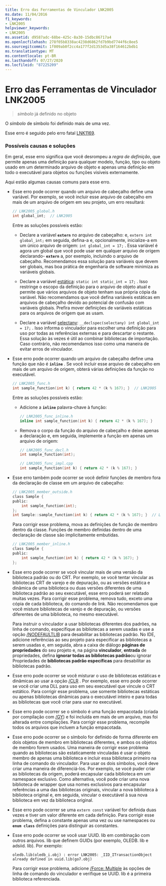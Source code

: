 ```yaml
---
title: Erro das Ferramentas de Vinculador LNK2005
ms.date: 11/04/2016
f1_keywords:
- LNK2005
helpviewer_keywords:
- LNK2005
ms.assetid: d9587adc-68be-425c-8a30-15dbc86717a4
ms.openlocfilehash: 278f05b8338ac4238d6862fd7b9bd7744f6c8ee5
ms.sourcegitcommit: 1f009ab0f2cc4a177f2d1353d5a38f164612bdb1
ms.translationtype: MT
ms.contentlocale: pt-BR
ms.lasthandoff: 07/27/2020
ms.locfileid: "87225209"
---
```

# <a name="linker-tools-error-lnk2005"></a>Erro das Ferramentas de Vinculador LNK2005

> *símbolo* já definido no objeto

O *símbolo* de símbolo foi definido mais de uma vez.

Esse erro é seguido pelo erro fatal [LNK1169](../../error-messages/tool-errors/linker-tools-error-lnk1169.md).

### <a name="possible-causes-and-solutions"></a>Possíveis causas e soluções

Em geral, esse erro significa que você desrompeu a *regra de definição*, que permite apenas uma definição para qualquer modelo, função, tipo ou objeto usado em um determinado arquivo de objeto e apenas uma definição em todo o executável para objetos ou funções visíveis externamente.

Aqui estão algumas causas comuns para esse erro.

- Esse erro pode ocorrer quando um arquivo de cabeçalho define uma variável. Por exemplo, se você incluir esse arquivo de cabeçalho em mais de um arquivo de origem em seu projeto, um erro resultará:

    ```h
    // LNK2005_global.h
    int global_int;  // LNK2005
    ```

   Entre as soluções possíveis estão:

  - Declare a variável **`extern`** no arquivo de cabeçalho: e, `extern int global_int;` em seguida, defina-a e, opcionalmente, inicialize-a em um único arquivo de origem: `int global_int = 17;` . Essa variável é agora um global que você pode usar em qualquer arquivo de origem declarando- **`extern`** a, por exemplo, incluindo o arquivo de cabeçalho. Recomendamos essa solução para variáveis que devem ser globais, mas boa prática de engenharia de software minimiza as variáveis globais.

  - Declare a variável [estática](../../cpp/storage-classes-cpp.md#static): `static int static_int = 17;` . Isso restringe o escopo da definição para o arquivo de objeto atual e permite que vários arquivos de objeto tenham sua própria cópia da variável. Não recomendamos que você defina variáveis estáticas em arquivos de cabeçalho devido ao potencial de confusão com variáveis globais. Prefira mover definições de variáveis estáticas para os arquivos de origem que as usam.

  - Declare a variável [selectany](../../cpp/selectany.md): `__declspec(selectany) int global_int = 17;` . Isso informa o vinculador para escolher uma definição para uso por todas as referências externas e para descartar o restante. Essa solução às vezes é útil ao combinar bibliotecas de importação. Caso contrário, não recomendamos isso como uma maneira de evitar erros de vinculador.

- Esse erro pode ocorrer quando um arquivo de cabeçalho define uma função que não é **`inline`** . Se você incluir esse arquivo de cabeçalho em mais de um arquivo de origem, obterá várias definições da função no executável.

    ```h
    // LNK2005_func.h
    int sample_function(int k) { return 42 * (k % 167); }  // LNK2005
    ```

   Entre as soluções possíveis estão:

  - Adicione a **`inline`** palavra-chave à função:

    ```h
    // LNK2005_func_inline.h
    inline int sample_function(int k) { return 42 * (k % 167); }
    ```

  - Remova o corpo da função do arquivo de cabeçalho e deixe apenas a declaração e, em seguida, implemente a função em apenas um arquivo de origem:

    ```h
    // LNK2005_func_decl.h
    int sample_function(int);
    ```

    ```cpp
    // LNK2005_func_impl.cpp
    int sample_function(int k) { return 42 * (k % 167); }
    ```

- Esse erro também pode ocorrer se você definir funções de membro fora da declaração de classe em um arquivo de cabeçalho:

    ```h
    // LNK2005_member_outside.h
    class Sample {
    public:
        int sample_function(int);
    };
    int Sample::sample_function(int k) { return 42 * (k % 167); }  // LNK2005
    ```

   Para corrigir esse problema, mova as definições de função de membro dentro da classe. Funções de membro definidas dentro de uma declaração de classe são implicitamente embutidas.

    ```h
    // LNK2005_member_inline.h
    class Sample {
    public:
        int sample_function(int k) { return 42 * (k % 167); }
    };
    ```

- Esse erro pode ocorrer se você vincular mais de uma versão da biblioteca padrão ou do CRT. Por exemplo, se você tentar vincular as bibliotecas CRT de varejo e de depuração, ou as versões estática e dinâmica de uma biblioteca ou duas versões diferentes de uma biblioteca padrão ao seu executável, esse erro poderá ser relatado muitas vezes. Para corrigir esse problema, remova tudo, exceto uma cópia de cada biblioteca, do comando de link. Não recomendamos que você misture bibliotecas de varejo e de depuração, ou versões diferentes de uma biblioteca, no mesmo executável.

   Para instruir o vinculador a usar bibliotecas diferentes dos padrões, na linha de comando, especifique as bibliotecas a serem usadas e use a opção [/NODEFAULTLIB](../../build/reference/nodefaultlib-ignore-libraries.md) para desabilitar as bibliotecas padrão. No IDE, adicione referências ao seu projeto para especificar as bibliotecas a serem usadas e, em seguida, abra a caixa de diálogo **páginas de propriedades** do seu projeto e, na página **vinculador**, **entrada** de propriedades, defina **ignorar todas as bibliotecas padrão**ou ignorar Propriedades de **bibliotecas padrão específicas** para desabilitar as bibliotecas padrão.

- Esse erro pode ocorrer se você misturar o uso de bibliotecas estáticas e dinâmicas ao usar a opção [/CLR](../../build/reference/clr-common-language-runtime-compilation.md) . Por exemplo, esse erro pode ocorrer se você criar uma DLL para uso em seu executável que vincule o CRT estático. Para corrigir esse problema, use somente bibliotecas estáticas ou apenas bibliotecas dinâmicas para o executável inteiro e para todas as bibliotecas que você criar para usar no executável.

- Esse erro pode ocorrer se o símbolo é uma função empacotada (criada por compilação com [/GY](../../build/reference/gy-enable-function-level-linking.md)) e foi incluída em mais de um arquivo, mas foi alterada entre compilações. Para corrigir esse problema, recompile todos os arquivos que incluem a função empacotada.

- Esse erro pode ocorrer se o símbolo for definido de forma diferente em dois objetos de membro em bibliotecas diferentes, e ambos os objetos de membro forem usados. Uma maneira de corrigir esse problema quando as bibliotecas são estaticamente vinculadas é usar o objeto membro de apenas uma biblioteca e incluir essa biblioteca primeiro na linha de comando do vinculador. Para usar os dois símbolos, você deve criar uma maneira de diferenciá-los. Por exemplo, se você puder criar as bibliotecas da origem, poderá encapsular cada biblioteca em um namespace exclusivo. Como alternativa, você pode criar uma nova biblioteca de wrapper que usa nomes exclusivos para encapsular referências a uma das bibliotecas originais, vincular a nova biblioteca à biblioteca original e, em seguida, vincular o executável à sua nova biblioteca em vez da biblioteca original.

- Esse erro pode ocorrer se uma `extern const` variável for definida duas vezes e tiver um valor diferente em cada definição. Para corrigir esse problema, defina a constante apenas uma vez ou use namespaces ou **`enum class`** definições para distinguir as constantes.

- Esse erro pode ocorrer se você usar UUID. lib em combinação com outros arquivos. lib que definem GUIDs (por exemplo, OLEDB. lib e adsiid. lib). Por exemplo:

    ```Output
    oledb.lib(oledb_i.obj) : error LNK2005: _IID_ITransactionObject
    already defined in uuid.lib(go7.obj)
    ```

   Para corrigir esse problema, adicione [/Force: Multiple](../../build/reference/force-force-file-output.md) às opções de linha de comando do vinculador e verifique se UUID. lib é a primeira biblioteca referenciada.
